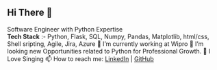 ## Hi There 👋
Software Engineer with Python Expertise <br>
**Tech Stack** :- Python, Flask, SQL, Numpy, Pandas, Matplotlib, html/css, Shell sripting, Agile, Jira, Azure
🔭 I’m currently working at Wipro
🤔 I’m looking new Opportunities related to Python for Professional Growth.
🎵 I Love Singing
📫 How to reach me: [LinkedIn](https://www.linkedin.com/in/ankumonga/) | [GitHub](https://github.com/ankumonga) 

